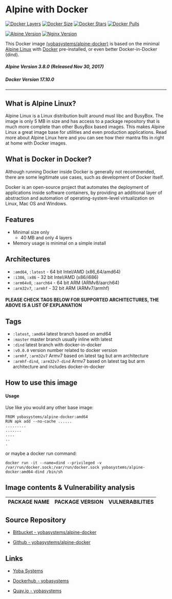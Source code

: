 # Alpine with Docker

[![Docker Layers](https://img.shields.io/badge/docker%20layers-4-blue.svg?maxAge=2592000?style=flat-square)](https://hub.docker.com/r/yobasystems/alpine-docker/) [![Docker Size](https://img.shields.io/badge/docker%20size-40%20MB-blue.svg?maxAge=2592000?style=flat-square)](https://hub.docker.com/r/yobasystems/alpine-docker/) [![Docker Stars](https://img.shields.io/docker/stars/yobasystems/alpine-docker.svg?maxAge=2592000?style=flat-square)](https://hub.docker.com/r/yobasystems/alpine-docker/) [![Docker Pulls](https://img.shields.io/docker/pulls/yobasystems/alpine-docker.svg?maxAge=2592000?style=flat-square)](https://hub.docker.com/r/yobasystems/alpine-docker/)

[![Alpine Version](https://img.shields.io/badge/alpine%20version-v3.8.0-green.svg?maxAge=2592000?style=flat-square)](http://alpinelinux.org/) [![Nginx Version](https://img.shields.io/badge/docker%20version-v17.10.0-green.svg?maxAge=2592000?style=flat-square)](http://nginx.org/en/)



This Docker image [(yobasystems/alpine-docker)](https://hub.docker.com/r/yobasystems/alpine-docker/) is based on the minimal [Alpine Linux](http://alpinelinux.org/) with [Docker](https://www.docker.com/) pre-installed, or even better Docker-in-Docker (dind).

##### Alpine Version 3.8.0 (Released Nov 30, 2017)
##### Docker Version 17.10.0

----

## What is Alpine Linux?
Alpine Linux is a Linux distribution built around musl libc and BusyBox. The image is only 5 MB in size and has access to a package repository that is much more complete than other BusyBox based images. This makes Alpine Linux a great image base for utilities and even production applications. Read more about Alpine Linux here and you can see how their mantra fits in right at home with Docker images.

## What is Docker in Docker?
Although running Docker inside Docker is generally not recommended, there are some legitimate use cases, such as development of Docker itself.

Docker is an open-source project that automates the deployment of applications inside software containers, by providing an additional layer of abstraction and automation of operating-system-level virtualization on Linux, Mac OS and Windows.


## Features

  * Minimal size only
    * 40 MB and only 4 layers
  * Memory usage is minimal on a simple install

## Architectures

  * ```:amd64```, ```:latest``` - 64 bit Intel/AMD (x86_64/amd64)
  * ```:i386```, ```:x86``` - 32 bit Intel/AMD (x86/i686)
  * ```:arm64v8```, ```:aarch64``` - 64 bit ARM (ARMv8/aarch64)
  * ```:arm32v7```, ```:armhf``` - 32 bit ARM (ARMv7/armhf)

#### PLEASE CHECK TAGS BELOW FOR SUPPORTED ARCHITECTURES, THE ABOVE IS A LIST OF EXPLANATION

## Tags

  * ```:latest```, ```:amd64``` latest branch based on amd64
  * ```:master``` master branch usually inline with latest
  * ```:dind``` latest branch with docker-in-docker
  * ```:v0.0.0``` version number related to docker version
  * ```:armhf```, ```:arm32v7``` Armv7 based on latest tag but arm architecture
  * ```:armhf-dind```, ```:arm32v7-dind``` Armv7 based on latest tag but arm architecture and includes docker-in-docker

## How to use this image
#### Usage

Use like you would any other base image:

```
FROM yobasystems/alpine-docker:amd64
RUN apk add --no-cache ......
.........
.......
....
..
.
```

or maybe a docker run command:


```
docker run -it --name=dind --privileged -v /var/run/docker.sock:/var/run/docker.sock yobasystems/alpine-docker:amd64-dind /bin/sh
```

## Image contents & Vulnerability analysis

| PACKAGE NAME          | PACKAGE VERSION | VULNERABILITIES |
|-----------------------|-----------------|-----------------|


## Source Repository

* [Bitbucket - yobasystems/alpine-docker](https://bitbucket.org/yobasystems/alpine-docker/)

* [Github - yobasystems/alpine-docker](https://github.com/yobasystems/alpine-docker)

## Links

* [Yoba Systems](https://www.yobasystems.co.uk/)

* [Dockerhub - yobasystems](https://hub.docker.com/u/yobasystems/)

* [Quay.io - yobasystems](https://quay.io/organization/yobasystems)
